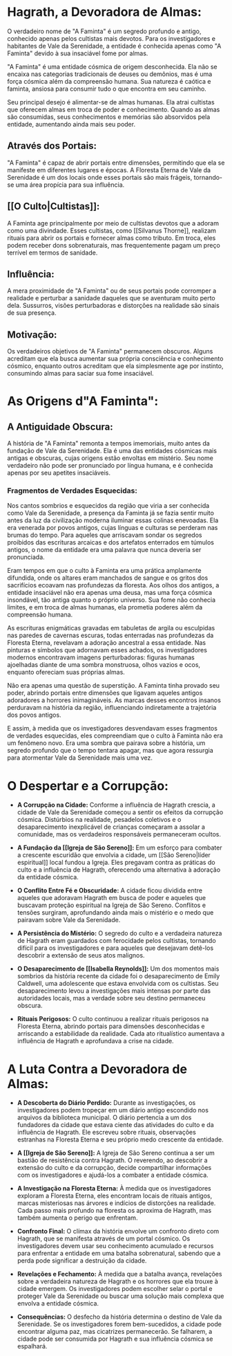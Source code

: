# **Hagrath, a Devoradora de Almas:**

O verdadeiro nome de "A Faminta" é um segredo profundo e antigo, conhecido apenas pelos cultistas mais devotos. Para os investigadores e habitantes de Vale da Serenidade, a entidade é conhecida apenas como "A Faminta" devido à sua insaciável fome por almas.

"A Faminta" é uma entidade cósmica de origem desconhecida. Ela não se encaixa nas categorias tradicionais de deuses ou demônios, mas é uma força cósmica além da compreensão humana. Sua natureza é caótica e faminta, ansiosa para consumir tudo o que encontra em seu caminho.

Seu principal desejo é alimentar-se de almas humanas. Ela atrai cultistas que oferecem almas em troca de poder e conhecimento. Quando as almas são consumidas, seus conhecimentos e memórias são absorvidos pela entidade, aumentando ainda mais seu poder.
## **Através dos Portais:** 
"A Faminta" é capaz de abrir portais entre dimensões, permitindo que ela se manifeste em diferentes lugares e épocas. A Floresta Eterna de Vale da Serenidade é um dos locais onde esses portais são mais frágeis, tornando-se uma área propícia para sua influência.
## **[[O Culto|Cultistas]]:** 
A Faminta age principalmente por meio de cultistas devotos que a adoram como uma divindade. Esses cultistas, como [[Silvanus Thorne]], realizam rituais para abrir os portais e fornecer almas como tributo. Em troca, eles podem receber dons sobrenaturais, mas frequentemente pagam um preço terrível em termos de sanidade.
## **Influência:** 
A mera proximidade de "A Faminta" ou de seus portais pode corromper a realidade e perturbar a sanidade daqueles que se aventuram muito perto dela. Sussurros, visões perturbadoras e distorções na realidade são sinais de sua presença.
## **Motivação:** 
Os verdadeiros objetivos de "A Faminta" permanecem obscuros. Alguns acreditam que ela busca aumentar sua própria consciência e conhecimento cósmico, enquanto outros acreditam que ela simplesmente age por instinto, consumindo almas para saciar sua fome insaciável.

# **As Origens d"A Faminta":**

## **A Antiguidade Obscura:** 
A história de "A Faminta" remonta a tempos imemoriais, muito antes da fundação de Vale da Serenidade. Ela é uma das entidades cósmicas mais antigas e obscuras, cujas origens estão envoltas em mistério. Seu nome verdadeiro não pode ser pronunciado por língua humana, e é conhecida apenas por seu apetites insaciáveis.

### **Fragmentos de Verdades Esquecidas:**

Nos cantos sombrios e esquecidos da região que viria a ser conhecida como Vale da Serenidade, a presença da Faminta já se fazia sentir muito antes da luz da civilização moderna iluminar essas colinas enevoadas. Ela era venerada por povos antigos, cujas línguas e culturas se perderam nas brumas do tempo. Para aqueles que arriscavam sondar os segredos proibidos das escrituras arcaicas e dos artefatos enterrados em túmulos antigos, o nome da entidade era uma palavra que nunca deveria ser pronunciada.

Eram tempos em que o culto à Faminta era uma prática amplamente difundida, onde os altares eram manchados de sangue e os gritos dos sacrifícios ecoavam nas profundezas da floresta. Aos olhos dos antigos, a entidade insaciável não era apenas uma deusa, mas uma força cósmica insondável, tão antiga quanto o próprio universo. Sua fome não conhecia limites, e em troca de almas humanas, ela prometia poderes além da compreensão humana.

As escrituras enigmáticas gravadas em tabuletas de argila ou esculpidas nas paredes de cavernas escuras, todas enterradas nas profundezas da Floresta Eterna, revelavam a adoração ancestral a essa entidade. Nas pinturas e símbolos que adornavam esses achados, os investigadores modernos encontravam imagens perturbadoras: figuras humanas ajoelhadas diante de uma sombra monstruosa, olhos vazios e ocos, enquanto ofereciam suas próprias almas.

Não era apenas uma questão de superstição. A Faminta tinha provado seu poder, abrindo portais entre dimensões que ligavam aqueles antigos adoradores a horrores inimagináveis. As marcas desses encontros insanos perduravam na história da região, influenciando indiretamente a trajetória dos povos antigos.

E assim, à medida que os investigadores desvendavam esses fragmentos de verdades esquecidas, eles compreendiam que o culto à Faminta não era um fenômeno novo. Era uma sombra que pairava sobre a história, um segredo profundo que o tempo tentara apagar, mas que agora ressurgia para atormentar Vale da Serenidade mais uma vez.

# **O Despertar e a Corrupção:**


- **A Corrupção na Cidade:** Conforme a influência de Hagrath crescia, a cidade de Vale da Serenidade começou a sentir os efeitos da corrupção cósmica. Distúrbios na realidade, pesadelos coletivos e o desaparecimento inexplicável de crianças começaram a assolar a comunidade, mas os verdadeiros responsáveis permaneceram ocultos.

- **A Fundação da [[Igreja de São Sereno]]:** Em um esforço para combater a crescente escuridão que envolvia a cidade, um [[São Sereno|líder espiritual]] local fundou a Igreja. Eles pregavam contra as práticas do culto e a influência de Hagrath, oferecendo uma alternativa à adoração da entidade cósmica.

- **O Conflito Entre Fé e Obscuridade:** A cidade ficou dividida entre aqueles que adoravam Hagrath em busca de poder e aqueles que buscavam proteção espiritual na Igreja de São Sereno. Conflitos e tensões surgiram, aprofundando ainda mais o mistério e o medo que pairavam sobre Vale da Serenidade.

- **A Persistência do Mistério:** O segredo do culto e a verdadeira natureza de Hagrath eram guardados com ferocidade pelos cultistas, tornando difícil para os investigadores e para aqueles que desejavam detê-los descobrir a extensão de seus atos malignos.

- **O Desaparecimento de [[Isabella Reynolds]]:** Um dos momentos mais sombrios da história recente da cidade foi o desaparecimento de Emily Caldwell, uma adolescente que estava envolvida com os cultistas. Seu desaparecimento levou a investigações mais intensas por parte das autoridades locais, mas a verdade sobre seu destino permaneceu obscura.

- **Rituais Perigosos:** O culto continuou a realizar rituais perigosos na Floresta Eterna, abrindo portais para dimensões desconhecidas e arriscando a estabilidade da realidade. Cada ato ritualístico aumentava a influência de Hagrath e aprofundava a crise na cidade.

# **A Luta Contra a Devoradora de Almas:**

- **A Descoberta do Diário Perdido:** Durante as investigações, os investigadores podem tropeçar em um diário antigo escondido nos arquivos da biblioteca municipal. O diário pertencia a um dos fundadores da cidade que estava ciente das atividades do culto e da influência de Hagrath. Ele escreveu sobre rituais, observações estranhas na Floresta Eterna e seu próprio medo crescente da entidade.
    
- **A [[Igreja de São Sereno]]:** A Igreja de São Sereno continua a ser um bastião de resistência contra Hagrath. O reverendo, ao descobrir a extensão do culto e da corrupção, decide compartilhar informações com os investigadores e ajudá-los a combater a entidade cósmica.
    
- **A Investigação na Floresta Eterna:** À medida que os investigadores exploram a Floresta Eterna, eles encontram locais de rituais antigos, marcas misteriosas nas árvores e indícios de distorções na realidade. Cada passo mais profundo na floresta os aproxima de Hagrath, mas também aumenta o perigo que enfrentam.
    
- **Confronto Final:** O clímax da história envolve um confronto direto com Hagrath, que se manifesta através de um portal cósmico. Os investigadores devem usar seu conhecimento acumulado e recursos para enfrentar a entidade em uma batalha sobrenatural, sabendo que a perda pode significar a destruição da cidade.
    
- **Revelações e Fechamento:** À medida que a batalha avança, revelações sobre a verdadeira natureza de Hagrath e os horrores que ela trouxe à cidade emergem. Os investigadores podem escolher selar o portal e proteger Vale da Serenidade ou buscar uma solução mais complexa que envolva a entidade cósmica.
    
- **Consequências:** O desfecho da história determina o destino de Vale da Serenidade. Se os investigadores forem bem-sucedidos, a cidade pode encontrar alguma paz, mas cicatrizes permanecerão. Se falharem, a cidade pode ser consumida por Hagrath e sua influência cósmica se espalhará.